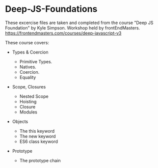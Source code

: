 # Deep-JS-Foundations

These excercise files are taken and completed from the course "Deep JS Foundation" by Kyle Simpson.
Workshop held by frontEndMasters. https://frontendmasters.com/courses/deep-javascript-v3

These course covers: 

- Types & Coercion
    - Primitive Types.
    - Natives.
    - Coercion. 
    - Equality
    
- Scope, Closures
    - Nested Scope
    - Hoisting
    - Closure
    - Modules

- Objects
  - The this keyword
  - The new keyword
  - ES6 class keyword
  
- Prototype
  - The prototype chain
  
